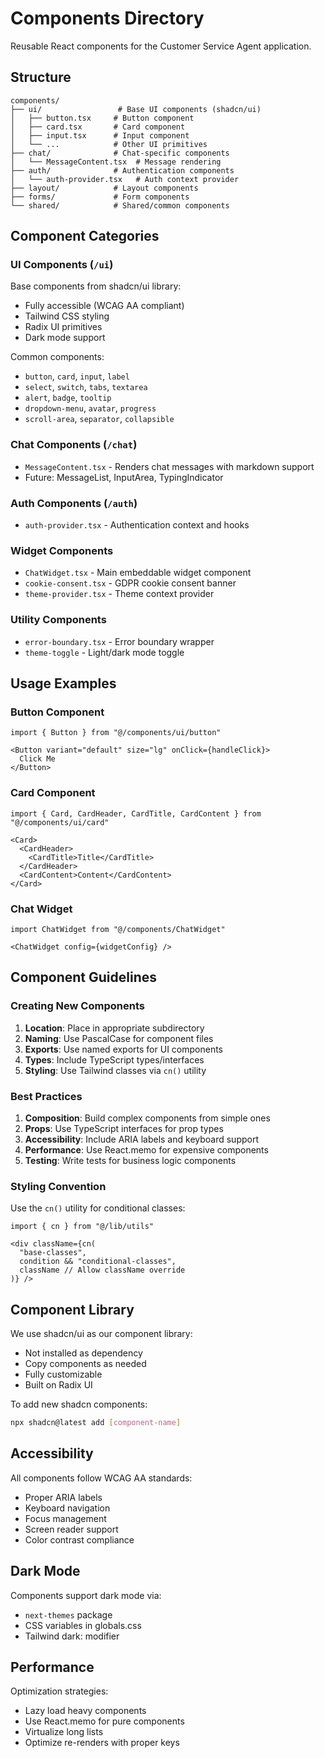 # Components Directory

Reusable React components for the Customer Service Agent application.

## Structure

```
components/
├── ui/                 # Base UI components (shadcn/ui)
│   ├── button.tsx     # Button component
│   ├── card.tsx       # Card component  
│   ├── input.tsx      # Input component
│   └── ...            # Other UI primitives
├── chat/              # Chat-specific components
│   └── MessageContent.tsx  # Message rendering
├── auth/              # Authentication components
│   └── auth-provider.tsx   # Auth context provider
├── layout/            # Layout components
├── forms/             # Form components
└── shared/            # Shared/common components
```

## Component Categories

### UI Components (`/ui`)
Base components from shadcn/ui library:
- Fully accessible (WCAG AA compliant)
- Tailwind CSS styling
- Radix UI primitives
- Dark mode support

Common components:
- `button`, `card`, `input`, `label`
- `select`, `switch`, `tabs`, `textarea`
- `alert`, `badge`, `tooltip`
- `dropdown-menu`, `avatar`, `progress`
- `scroll-area`, `separator`, `collapsible`

### Chat Components (`/chat`)
- `MessageContent.tsx` - Renders chat messages with markdown support
- Future: MessageList, InputArea, TypingIndicator

### Auth Components (`/auth`)
- `auth-provider.tsx` - Authentication context and hooks

### Widget Components
- `ChatWidget.tsx` - Main embeddable widget component
- `cookie-consent.tsx` - GDPR cookie consent banner
- `theme-provider.tsx` - Theme context provider

### Utility Components
- `error-boundary.tsx` - Error boundary wrapper
- `theme-toggle` - Light/dark mode toggle

## Usage Examples

### Button Component
```tsx
import { Button } from "@/components/ui/button"

<Button variant="default" size="lg" onClick={handleClick}>
  Click Me
</Button>
```

### Card Component
```tsx
import { Card, CardHeader, CardTitle, CardContent } from "@/components/ui/card"

<Card>
  <CardHeader>
    <CardTitle>Title</CardTitle>
  </CardHeader>
  <CardContent>Content</CardContent>
</Card>
```

### Chat Widget
```tsx
import ChatWidget from "@/components/ChatWidget"

<ChatWidget config={widgetConfig} />
```

## Component Guidelines

### Creating New Components

1. **Location**: Place in appropriate subdirectory
2. **Naming**: Use PascalCase for component files
3. **Exports**: Use named exports for UI components
4. **Types**: Include TypeScript types/interfaces
5. **Styling**: Use Tailwind classes via `cn()` utility

### Best Practices

1. **Composition**: Build complex components from simple ones
2. **Props**: Use TypeScript interfaces for prop types
3. **Accessibility**: Include ARIA labels and keyboard support
4. **Performance**: Use React.memo for expensive components
5. **Testing**: Write tests for business logic components

### Styling Convention

Use the `cn()` utility for conditional classes:
```tsx
import { cn } from "@/lib/utils"

<div className={cn(
  "base-classes",
  condition && "conditional-classes",
  className // Allow className override
)} />
```

## Component Library

We use shadcn/ui as our component library:
- Not installed as dependency
- Copy components as needed
- Fully customizable
- Built on Radix UI

To add new shadcn components:
```bash
npx shadcn@latest add [component-name]
```

## Accessibility

All components follow WCAG AA standards:
- Proper ARIA labels
- Keyboard navigation
- Focus management
- Screen reader support
- Color contrast compliance

## Dark Mode

Components support dark mode via:
- `next-themes` package
- CSS variables in globals.css
- Tailwind dark: modifier

## Performance

Optimization strategies:
- Lazy load heavy components
- Use React.memo for pure components
- Virtualize long lists
- Optimize re-renders with proper keys